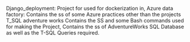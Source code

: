 Django_deployment: Project for used for dockerization in, Azure data factory: Contains the ss of some Azure practices other than the projects T_SQL adventure works Contains the SS and some Bash commands used for making the Project, Contains the ss of AdventureWorks SQL Database as well as the T-SQL Queries required. 
